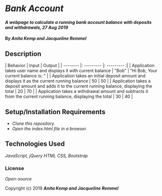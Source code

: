 # _Bank Account_

#### _A webpage to calculate a running bank account balance with deposits and withdrawals, 27 Aug 2019_

#### By _**Anita Kemp and Jacqueline Remmel**_

## Description

| Behavior | Input | Output |
| -------- |: --------- |: --------- :|
| Application takes user name and displays it with current balance | "Bob" | "Hi Bob, Your current balance is: " |
| Application takes an initial deposit amount and displays it as the current running balance | 50 | 50 |
| Application takes a deposit amount and adds it to the current running balance, displaying the total | 20 | 70 |
| Application takes a withdrawal amount and subtracts it from the current running balance, displaying the total | 30 | 40 |

## Setup/Installation Requirements

* _Clone this repository._
* _Open the index.html file in a browser._


## Technologies Used

_JavaScript, jQuery_
_HTML_
_CSS, Bootstrap_

### License

*Open-source*

Copyright (c) 2019 **_Anita Kemp and Jacqueline Remmel_**
